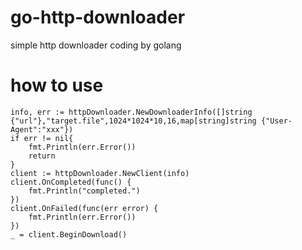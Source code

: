 # go-http-downloader
simple http downloader coding by golang

# how to use
```
info, err := httpDownloader.NewDownloaderInfo([]string {"url"},"target.file",1024*1024*10,16,map[string]string {"User-Agent":"xxx"})
if err != nil{
    fmt.Println(err.Error())
    return
}
client := httpDownloader.NewClient(info)
client.OnCompleted(func() {
	fmt.Println("completed.")
})
client.OnFailed(func(err error) {
	fmt.Println(err.Error())
})
_ = client.BeginDownload()
```